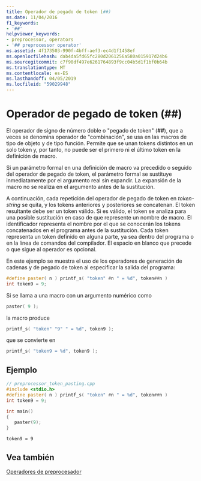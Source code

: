```yaml
---
title: Operador de pegado de token (##)
ms.date: 11/04/2016
f1_keywords:
- '##'
helpviewer_keywords:
- preprocessor, operators
- '## preprocessor operator'
ms.assetid: 4f173503-990f-4bff-aef3-ec4d1f1458ef
ms.openlocfilehash: dab4da5fd65fc280d2061256a580a015917d24b6
ms.sourcegitcommit: c7f90df497e6261764893f9cc04b5d1f1bf0b64b
ms.translationtype: MT
ms.contentlocale: es-ES
ms.lasthandoff: 04/05/2019
ms.locfileid: "59029948"
---
```

# <a name="token-pasting-operator-"></a>Operador de pegado de token (##)

El operador de signo de número doble o "pegado de token" (**##**), que a veces se denomina operador de "combinación", se usa en las macros de tipo de objeto y de tipo función. Permite que se unan tokens distintos en un solo token y, por tanto, no puede ser el primero ni el último token en la definición de macro.

Si un parámetro formal en una definición de macro va precedido o seguido del operador de pegado de token, el parámetro formal se sustituye inmediatamente por el argumento real sin expandir. La expansión de la macro no se realiza en el argumento antes de la sustitución.

A continuación, cada repetición del operador de pegado de token en *token-string* se quita, y los tokens anteriores y posteriores se concatenan. El token resultante debe ser un token válido. Si es válido, el token se analiza para una posible sustitución en caso de que represente un nombre de macro. El identificador representa el nombre por el que se conocerán los tokens concatenados en el programa antes de la sustitución. Cada token representa un token definido en alguna parte, ya sea dentro del programa o en la línea de comandos del compilador. El espacio en blanco que precede o que sigue al operador es opcional.

En este ejemplo se muestra el uso de los operadores de generación de cadenas y de pegado de token al especificar la salida del programa:

```cpp
#define paster( n ) printf_s( "token" #n " = %d", token##n )
int token9 = 9;
```

Si se llama a una macro con un argumento numérico como

```cpp
paster( 9 );
```

la macro produce

```cpp
printf_s( "token" "9" " = %d", token9 );
```

que se convierte en

```cpp
printf_s( "token9 = %d", token9 );
```

## <a name="example"></a>Ejemplo

```cpp
// preprocessor_token_pasting.cpp
#include <stdio.h>
#define paster( n ) printf_s( "token" #n " = %d", token##n )
int token9 = 9;

int main()
{
   paster(9);
}
```

```Output
token9 = 9
```

## <a name="see-also"></a>Vea también

[Operadores de preprocesador](../preprocessor/preprocessor-operators.md)